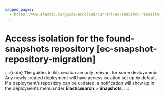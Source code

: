 ```yaml
---
mapped_pages:
  - https://www.elastic.co/guide/en/cloud/current/ec-snapshot-repository-migration.html
---
```


# Access isolation for the found-snapshots repository [ec-snapshot-repository-migration]

::::{note} 
The guides in this section are only relevant for some deployments. Any newly created deployment will have access isolation set up by default. If a deployment’s repository can be updated, a notification will show up in the deployments menu under **Elasticsearch** > **Snapshots**.
::::





